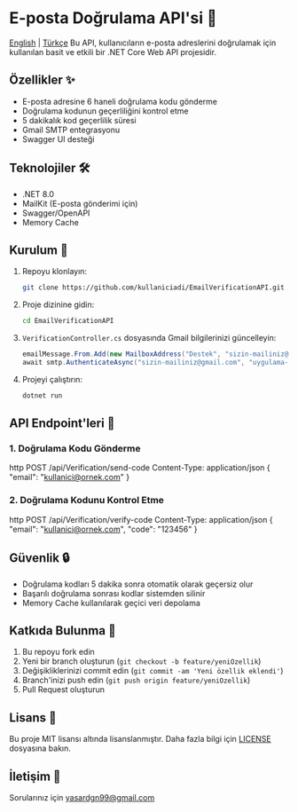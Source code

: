 # E-posta Doğrulama API'si 📧
[English](README.md) | [Türkçe](README_TR.md)
Bu API, kullanıcıların e-posta adreslerini doğrulamak için kullanılan basit ve etkili bir .NET Core Web API projesidir.

## Özellikler ✨

- E-posta adresine 6 haneli doğrulama kodu gönderme
- Doğrulama kodunun geçerliliğini kontrol etme
- 5 dakikalık kod geçerlilik süresi
- Gmail SMTP entegrasyonu
- Swagger UI desteği

## Teknolojiler 🛠

- .NET 8.0
- MailKit (E-posta gönderimi için)
- Swagger/OpenAPI
- Memory Cache

## Kurulum 🚀

1. Repoyu klonlayın:
   ```bash
   git clone https://github.com/kullaniciadi/EmailVerificationAPI.git
   ```

2. Proje dizinine gidin:
   ```bash
   cd EmailVerificationAPI
   ```

3. `VerificationController.cs` dosyasında Gmail bilgilerinizi güncelleyin:
   ```csharp
   emailMessage.From.Add(new MailboxAddress("Destek", "sizin-mailiniz@gmail.com"));
   await smtp.AuthenticateAsync("sizin-mailiniz@gmail.com", "uygulama-şifreniz");
   ```

4. Projeyi çalıştırın:
   ```bash
   dotnet run
   ```

## API Endpoint'leri 📝

### 1. Doğrulama Kodu Gönderme
http
POST /api/Verification/send-code
Content-Type: application/json
{
"email": "kullanici@ornek.com"
}


### 2. Doğrulama Kodunu Kontrol Etme
http
POST /api/Verification/verify-code
Content-Type: application/json
{
"email": "kullanici@ornek.com",
"code": "123456"
}



## Güvenlik 🔒

- Doğrulama kodları 5 dakika sonra otomatik olarak geçersiz olur
- Başarılı doğrulama sonrası kodlar sistemden silinir
- Memory Cache kullanılarak geçici veri depolama

## Katkıda Bulunma 🤝

1. Bu repoyu fork edin
2. Yeni bir branch oluşturun (`git checkout -b feature/yeniOzellik`)
3. Değişikliklerinizi commit edin (`git commit -am 'Yeni özellik eklendi'`)
4. Branch'inizi push edin (`git push origin feature/yeniOzellik`)
5. Pull Request oluşturun

## Lisans 📄

Bu proje MIT lisansı altında lisanslanmıştır. Daha fazla bilgi için [LICENSE](LICENSE) dosyasına bakın.

## İletişim 📧

Sorularınız için yasardgn99@gmail.com

